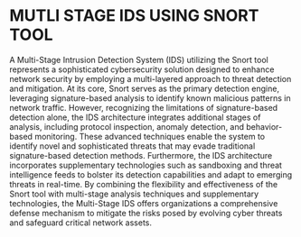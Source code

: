 # MUTLI STAGE IDS USING SNORT TOOL


A Multi-Stage Intrusion Detection System (IDS) utilizing the Snort tool represents a sophisticated cybersecurity solution designed to enhance network security by employing a multi-layered approach to threat detection and mitigation. At its core, Snort serves as the primary detection engine, leveraging signature-based analysis to identify known malicious patterns in network traffic. However, recognizing the limitations of signature-based detection alone, the IDS architecture integrates additional stages of analysis, including protocol inspection, anomaly detection, and behavior-based monitoring. These advanced techniques enable the system to identify novel and sophisticated threats that may evade traditional signature-based detection methods. Furthermore, the IDS architecture incorporates supplementary technologies such as sandboxing and threat intelligence feeds to bolster its detection capabilities and adapt to emerging threats in real-time. By combining the flexibility and effectiveness of the Snort tool with multi-stage analysis techniques and supplementary technologies, the Multi-Stage IDS offers organizations a comprehensive defense mechanism to mitigate the risks posed by evolving cyber threats and safeguard critical network assets.
